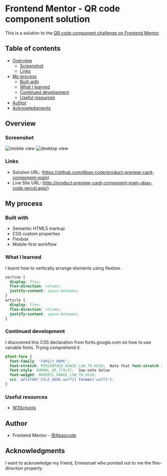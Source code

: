 # Frontend Mentor - QR code component solution

This is a solution to the [QR code component challenge on Frontend Mentor](https://www.frontendmentor.io/challenges/qr-code-component-iux_sIO_H).

## Table of contents

- [Overview](#overview)
  - [Screenshot](#screenshot)
  - [Links](#links)
- [My process](#my-process)
  - [Built with](#built-with)
  - [What I learned](#what-i-learned)
  - [Continued development](#continued-development)
  - [Useful resources](#useful-resources)
- [Author](#author)
- [Acknowledgments](#acknowledgments)


## Overview

### Screenshot

![mobile view](./design/mobile-design-1.jpg)
![desktop view](./design/desktop-design-1.jpg)

### Links

- Solution URL: (https://github.com/Abas-code/product-preview-card-component-main)
- Live Site URL: (http://product-preview-card-component-main-abas-code.vercel.app/)

## My process

### Built with

- Semantic HTML5 markup
- CSS custom properties
- Flexbox
- Mobile-first workflow

### What I learned

I learnt how to vertically arrange elements using flexbox.

```css
section {
  display: flex;
  flex-direction: column;
  justify-content: space-between;
}
article {
  display: flex;
  flex-direction: column;
  justify-content: space-between;       
}
```

### Continued development

I discovered this CSS declaration from fonts.google.com on how to use variable fonts. Trying comprehend it. 

```css
@font-face {
  font-family: 'FAMILY_NAME';
  font-stretch: PERCENTAGE_RANGE_LOW_TO_HIGH;  Note that font-stretch is a % of normal width 
  font-style: NORMAL_OR_ITALIC;  See note below 
  font-weight: NUMERIC_RANGE_LOW_TO_HIGH;
  src: url(FONT_FILE_NAME.woff2) format('woff2');
}
```

### Useful resources

- [W3Schools](https://www.w3schools.com)


## Author

- Frontend Mentor - [@Abascode](https://www.frontendmentor.io/profile/Abascode)


## Acknowledgments

I want to acknowledge my friend, Emmanuel who pointed out to me the flex-direction property.